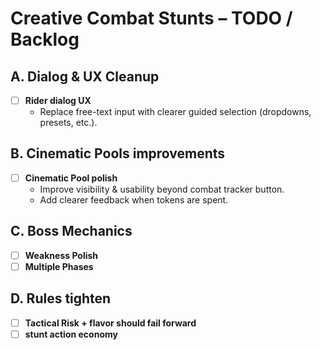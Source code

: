 # Creative Combat Stunts – TODO / Backlog

## A. Dialog & UX Cleanup
- [ ] **Rider dialog UX**
  - Replace free-text input with clearer guided selection (dropdowns, presets, etc.).

## B. Cinematic Pools improvements
- [ ] **Cinematic Pool polish**
  - Improve visibility & usability beyond combat tracker button.
  - Add clearer feedback when tokens are spent.

## C. Boss Mechanics
- [ ] **Weakness Polish**
- [ ] **Multiple Phases**

## D. Rules tighten
- [ ] **Tactical Risk + flavor should fail forward**
- [ ] **stunt action economy**